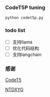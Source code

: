 ### CodeT5P tuning
```shell
python codet5p.py
```

### todo list

- [ ] 支持llama
- [ ] 优化代码结构
- [ ] 支持langchain

### 感谢
[CodeT5](https://github.com/salesforce/CodeT5/tree/main)

[NTDXYG](https://github.com/NTDXYG)